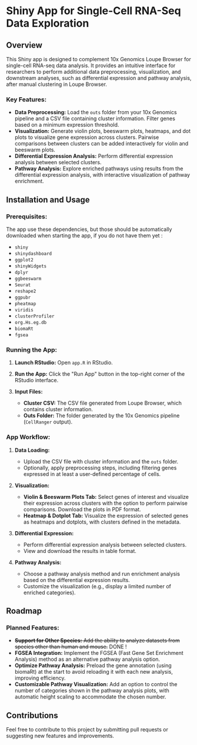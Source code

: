 
# Shiny App for Single-Cell RNA-Seq Data Exploration

## Overview

This Shiny app is designed to complement 10x Genomics Loupe Browser for single-cell RNA-seq data analysis. It provides an intuitive interface for researchers to perform additional data preprocessing, visualization, and downstream analyses, such as differential expression and pathway analysis, after manual clustering in Loupe Browser.

### Key Features:

- **Data Preprocessing:** Load the `outs` folder from your 10x Genomics pipeline and a CSV file containing cluster information. Filter genes based on a minimum expression threshold.
- **Visualization:** Generate violin plots, beeswarm plots, heatmaps, and dot plots to visualize gene expression across clusters. Pairwise comparisons between clusters can be added interactively for violin and beeswarm plots.
- **Differential Expression Analysis:** Perform differential expression analysis between selected clusters.
- **Pathway Analysis:** Explore enriched pathways using results from the differential expression analysis, with interactive visualization of pathway enrichment.

## Installation and Usage

### Prerequisites:

The app use these dependencies, but those should be automatically downloaded when starting the app, if you do not have them yet :

- `shiny`
- `shinydashboard`
- `ggplot2`
- `shinyWidgets`
- `dplyr`
- `ggbeeswarm`
- `Seurat`
- `reshape2`
- `ggpubr`
- `pheatmap`
- `viridis`
- `clusterProfiler`
- `org.Hs.eg.db`
- `biomaRt`
- `fgsea`

### Running the App:

1. **Launch RStudio:**
   Open `app.R` in RStudio.

2. **Run the App:**
   Click the "Run App" button in the top-right corner of the RStudio interface.

3. **Input Files:**
   - **Cluster CSV:** The CSV file generated from Loupe Browser, which contains cluster information.
   - **Outs Folder:** The folder generated by the 10x Genomics pipeline (`CellRanger` output).

### App Workflow:

1. **Data Loading:**
   - Upload the CSV file with cluster information and the `outs` folder.
   - Optionally, apply preprocessing steps, including filtering genes expressed in at least a user-defined percentage of cells.

2. **Visualization:**
   - **Violin & Beeswarm Plots Tab:** Select genes of interest and visualize their expression across clusters with the option to perform pairwise comparisons. Download the plots in PDF format.
   - **Heatmap & Dotplot Tab:** Visualize the expression of selected genes as heatmaps and dotplots, with clusters defined in the metadata.

3. **Differential Expression:**
   - Perform differential expression analysis between selected clusters.
   - View and download the results in table format.

4. **Pathway Analysis:**
   - Choose a pathway analysis method and run enrichment analysis based on the differential expression results.
   - Customize the visualization (e.g., display a limited number of enriched categories).

## Roadmap

### Planned Features:
- <s>**Support for Other Species:** Add the ability to analyze datasets from species other than human and mouse.</s> DONE !
- **FGSEA Integration:** Implement the FGSEA (Fast Gene Set Enrichment Analysis) method as an alternative pathway analysis option.
- **Optimize Pathway Analysis:** Preload the gene annotation (using biomaRt) at the start to avoid reloading it with each new analysis, improving efficiency.
- **Customizable Pathway Visualization:** Add an option to control the number of categories shown in the pathway analysis plots, with automatic height scaling to accommodate the chosen number.

## Contributions

Feel free to contribute to this project by submitting pull requests or suggesting new features and improvements.
